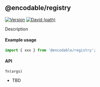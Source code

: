 ## @encodable/registry

[![Version](https://img.shields.io/npm/v/@encodable/registry.svg?style=flat)](https://img.shields.io/npm/v/@encodable/registry.svg?style=flat)
[![David (path)](https://img.shields.io/david/apache-superset/encodable.svg?path=packages%2Fencodable-registry&style=flat-square)](https://david-dm.org/apache-superset/encodable?path=packages/encodable-registry)

Description

#### Example usage

```js
import { xxx } from '@encodable/registry';
```

#### API

`fn(args)`

- TBD

